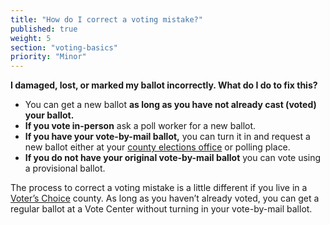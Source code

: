 ```yaml
---
title: "How do I correct a voting mistake?"
published: true
weight: 5
section: "voting-basics"
priority: "Minor"
---
```


**I damaged, lost, or marked my ballot incorrectly. What do I do to fix this?**  

- You can get a new ballot **as long as you have not already cast (voted) your ballot.**  
- **If you vote in-person** ask a poll worker for a new ballot.  
- **If you have your vote-by-mail ballot,** you can turn it in and request a new ballot either at your [county elections office](#menu-item-contact-county-election-office) or polling place.   
- **If you do not have your original vote-by-mail ballot** you can vote using a provisional ballot.

The process to correct a voting mistake is a little different if you live in a [Voter’s Choice](#menu-item-big-changes-in-27-voters-choice-counties) county. As long as you haven’t already voted, you can get a regular ballot at a Vote Center without turning in your vote-by-mail ballot. 
